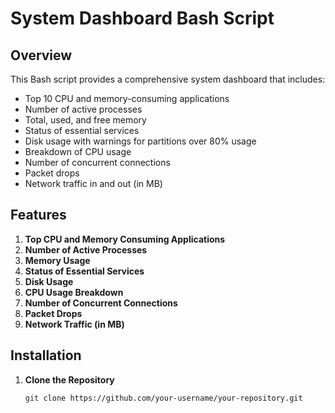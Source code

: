 # System Dashboard Bash Script

## Overview

This Bash script provides a comprehensive system dashboard that includes:

- Top 10 CPU and memory-consuming applications
- Number of active processes
- Total, used, and free memory
- Status of essential services
- Disk usage with warnings for partitions over 80% usage
- Breakdown of CPU usage
- Number of concurrent connections
- Packet drops
- Network traffic in and out (in MB)

## Features

1. **Top CPU and Memory Consuming Applications**
2. **Number of Active Processes**
3. **Memory Usage**
4. **Status of Essential Services**
5. **Disk Usage**
6. **CPU Usage Breakdown**
7. **Number of Concurrent Connections**
8. **Packet Drops**
9. **Network Traffic (in MB)**

## Installation

1. **Clone the Repository**

   ```bash
   git clone https://github.com/your-username/your-repository.git
   ```
